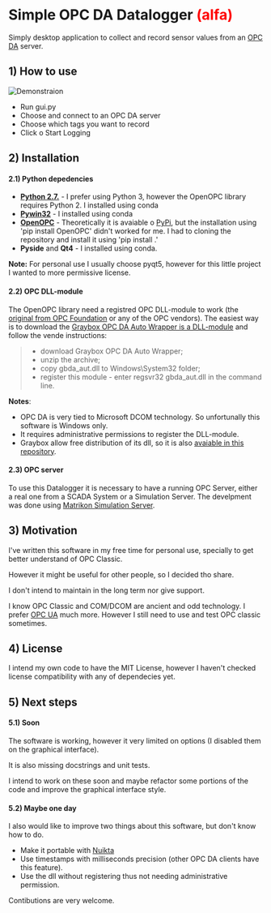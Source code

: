 # Simple OPC DA Datalogger <span style="color:red">(alfa)</span>
Simply desktop application to collect and record sensor values from an [OPC DA](https://en.wikipedia.org/wiki/OPC_Data_Access) server.

## 1) How to use
![Demonstraion](https://github.com/brunomsantiago/py_opcda_datalogger/raw/master/docs/py_opcda_datalogger_demo.gif "Simple OPC DA Datalogger demonstration")
- Run gui.py
- Choose and connect to an OPC DA server
- Choose which tags you want to record
- Click o Start Logging

## 2) Installation
#### 2.1) Python depedencies
- **[Python 2.7.](https://github.com/python/cpython/tree/2.7)** - I prefer using Python 3, however the OpenOPC library requires Python 2. I installed using conda
- **[Pywin32](https://github.com/mhammond/pywin32)** - I installed using conda
- **[OpenOPC](http://openopc.sourceforge.net/)** - Theoretically it is avaiable o [PyPi](https://pypi.org/project/OpenOPC/), but the installation using 'pip install OpenOPC' didn't worked for me. I had to cloning the repository and install it using 'pip install .'
- **Pyside** and **Qt4** - I installed using conda.

**Note:** For personal use I usually choose pyqt5, however for this little project I wanted to more permissive license.

#### 2.2) OPC DLL-module
The OpenOPC library need a registred OPC DLL-module to work (the [original from OPC Foundation](https://opcfoundation.org/developer-tools/samples-and-tools-classic) or any of the OPC vendors).
The easiest way is to download the [Graybox OPC DA Auto Wrapper is a DLL-module](http://gray-box.net/daawrapper.php) and follow the vende instructions:
> - download Graybox OPC DA Auto Wrapper;
> - unzip the archive;
> - copy gbda_aut.dll to Windows\System32 folder;
> - register this module - enter regsvr32 gbda_aut.dll in the command line.

**Notes**:
- OPC DA is very tied to Microsoft DCOM technology. So unfortunally this software is Windows only.
- It requires administrative permissions to register the DLL-module.
- Graybox allow free distribution of its dll, so it is also [avaiable in this repository](https://github.com/brunomsantiago/py_opcda_datalogger/blob/master/graybox_dll/graybox_opc_automation_wrapper.zip).

#### 2.3) OPC server
To use this Datalogger it is necessary to have a running OPC Server, either a real one from a SCADA System or a Simulation Server.
The develpment was done using [Matrikon Simulation Server](https://www.matrikonopc.com/products/opc-drivers/opc-simulation-server.aspx).

## 3) Motivation
I've written this software in my free time for personal use, specially to get better understand of OPC Classic.

However it might be useful for other people, so I decided tho share.

I don't intend to maintain in the long term nor give support.

I know OPC Classic and COM/DCOM are ancient and odd technology. I prefer [OPC UA](https://en.wikipedia.org/wiki/OPC_Unified_Architecture) much more. However I still need to use and test OPC classic sometimes.

## 4) License
I intend my own code to have the MIT License, however I haven't checked license compatibility with any of dependecies yet.

## 5) Next steps
#### 5.1) Soon
The software is working, however it very limited on options (I disabled them on the graphical interface).

It is also missing docstrings and unit tests.

I intend to work on these soon and maybe refactor some portions of the code and improve the graphical interface style.

#### 5.2) Maybe one day

I also would like to improve two things about this software, but don't know how to do.
- Make it portable with [Nuikta](http://nuitka.net/)
- Use timestamps with milliseconds precision (other OPC DA clients have this feature).
- Use the dll without registering thus not needing administrative permission.

Contibutions are very welcome.
